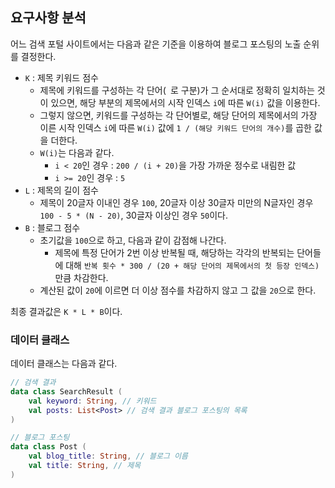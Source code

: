 ## 요구사항 분석
어느 검색 포털 사이트에서는 다음과 같은 기준을 이용하여 블로그 포스팅의 노출 순위를 결정한다.

* ```K``` : 제목 키워드 점수
  * 제목에 키워드를 구성하는 각 단어(``` ```로 구분)가 그 순서대로 정확히 일치하는 것이 있으면, 해당 부분의 제목에서의 시작 인덱스 ```i```에 따른 ```W(i)``` 값을 이용한다.
  * 그렇지 않으면, 키워드를 구성하는 각 단어별로, 해당 단어의 제목에서의 가장 이른 시작 인덱스 ```i```에 따른 ```W(i)``` 값에 ```1 / (해당 키워드 단어의 개수)```를 곱한 값을 더한다.
  * ```W(i)```는 다음과 같다.
    * ```i < 20```인 경우 : ```200 / (i + 20)```을 가장 가까운 정수로 내림한 값
    * ```i >= 20```인 경우 : ```5```
* ```L``` : 제목의 길이 점수
  * 제목이 20글자 이내인 경우 ```100```, 20글자 이상 30글자 미만의 N글자인 경우 ```100 - 5 * (N - 20)```, 30글자 이상인 경우 ```50```이다.
* ```B``` : 블로그 점수
  * 초기값을 ```100```으로 하고, 다음과 같이 감점해 나간다.
    * 제목에 특정 단어가 2번 이상 반복될 때, 해당하는 각각의 반복되는 단어들에 대해 ```반복 횟수 * 300 / (20 + 해당 단어의 제목에서의 첫 등장 인덱스)```만큼 차감한다.
  * 계산된 값이 ```20```에 이르면 더 이상 점수를 차감하지 않고 그 값을 ```20```으로 한다.

최종 결과값은 ```K * L * B```이다.

### 데이터 클래스
데이터 클래스는 다음과 같다.
```kotlin
// 검색 결과
data class SearchResult (
    val keyword: String, // 키워드
    val posts: List<Post> // 검색 결과 블로그 포스팅의 목록
)

// 블로그 포스팅
data class Post (
    val blog_title: String, // 블로그 이름
    val title: String, // 제목
)
```
